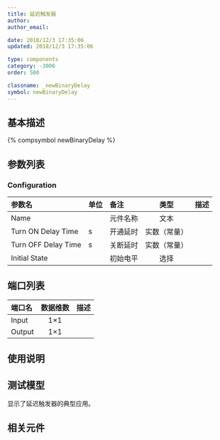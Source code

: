 ```yaml
---
title: 延迟触发器
author: 
author_email:

date: 2018/12/3 17:35:06
updated: 2018/12/3 17:35:06

type: components
category: -3006
order: 500

classname: _newBinaryDelay
symbol: newBinaryDelay
---
```

## 基本描述
{% compsymbol newBinaryDelay %}

## 参数列表
### Configuration
| 参数名 | 单位 | 备注 | 类型 | 描述 |
| :--- | :--- | :--- | :--: | :--- |
| Name |  | 元件名称 | 文本 |  |
| Turn ON Delay Time | s | 开通延时 | 实数（常量） |  |
| Turn OFF Delay Time | s | 关断延时 | 实数（常量） |  |
| Initial State |  | 初始电平 | 选择 |  |


## 端口列表

| 端口名 | 数据维数 | 描述 |
| :--- | :--:  | :--- |
| Input | 1×1 | |                   
| Output | 1×1 | |                   

## 使用说明


## 测试模型
[<test name>](<test link>)显示了延迟触发器的典型应用。

## 相关元件


